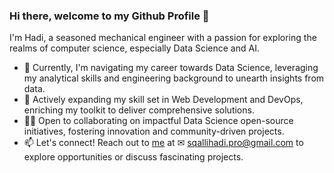 ### Hi there, welcome to my Github Profile 👋

I'm Hadi, a seasoned mechanical engineer with a passion for exploring the realms of computer science, especially Data Science and AI.

- 🔭 Currently, I'm navigating my career towards Data Science, leveraging my analytical skills and engineering background to unearth insights from data.
- 🌱 Actively expanding my skill set in Web Development and DevOps, enriching my toolkit to deliver comprehensive solutions.
- 🤝🏼 Open to collaborating on impactful Data Science open-source initiatives, fostering innovation and community-driven projects.
- 📫 Let's connect! Reach out to [me](https://www.linkedin.com/in/hadi-sqalli-69608295/) at ✉ sqallihadi.pro@gmail.com to explore opportunities or discuss fascinating projects.
